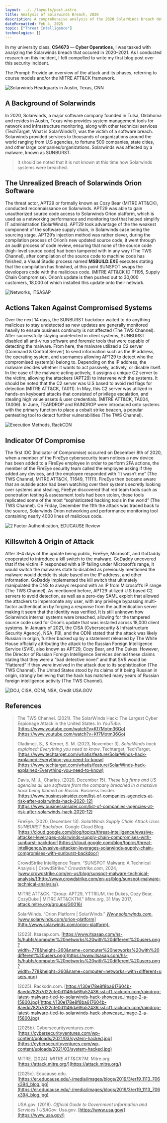 ```yaml
---
layout: ../../layouts/post.astro
title: Analysis of Solarwinds Breach, 2020
description: A comprehensive analysis of the 2020 SolarWinds breach detailing APT29's supply chain compromise, attack phases, and response efforts through the lens of the MITRE ATT&CK framework.
dateFormatted: Feb 4, 2025
topic: ["Threat Intelligence"]
technologies: []
---
```


In my university class, **CS4673 — Cyber Operations**, I was tasked with analyzing the Solarwinds breach that occured in 2020–2021. As I conducted research on this incident, I felt compelled to write my first blog post over this security incident.

The Prompt: Provide an overview of the attack and its phases, referring to course models and/or the MITRE ATT&CK framework.

![Solarwinds Headquarts in Austin, Texas, CNN](https://miro.medium.com/v2/resize:fit:1400/format:webp/0*m8pKwPEcTmmj0H5i.png)

A Background of Solarwinds
--------------------------

In 2020, Solarwinds, a major software company founded in Tulsa, Oklahoma and resides in Austin, Texas who provides system management tools for network and infrastructure monitoring, along with other technical services (TechTarget, What is SolarWinds?), was the victim of a software breach. Solarwinds provided services to thousands of organizations around the world ranging from U.S agencies, to fortune 500 companies, state cities, and other large companies/organizations. Solarwinds was affected by a malware, known as SUNBURST.

> It should be noted that it is not known at this time how Solarwinds systems were breached.

The Unrealized Breach of Solarwinds Orion Software
--------------------------------------------------

The threat actor, APT29 or formally known as Cozy Bear (MITRE ATT&CK), conducted reconnaissance on Solarwinds. APT29 was able to gain unauthorized source code access to Solarwinds Orion platform, which is used as a networking performance and monitoring tool that helped simplify IT administration (SolarWinds). APT29 took advantage of the the weakest component of the software supply chain, in Solarwinds case being the sourcing stage. APT29’s injection method was rather clever, during the compilation process of Orion’s new updated source code, it went through an audit process of code review, ensuring that none of the source code (high-level source code) had been tampered with in any way (The TWS Channel), after compilation of the source code to machine code has finished, a Visual Studio process named **MSBUILD.EXE** executes stating that the compilation has finished, at this point SUNSPOT swaps the developers code with the malicious code. (MITRE ATT&CK ID T1195, Supply Chain Compromise). Orion’s update is then pushed out to 30,000 customers, 18,000 of which installed this update onto their network.

![Networks, ITSASAP](https://miro.medium.com/v2/resize:fit:1400/format:webp/0*cAXq39BqnV3ev_21.png)

Actions Taken Against Compromised Systems
-----------------------------------------

Over the next 14 days, the SUNBURST backdoor waited to do anything malicious to stay undetected as new updates are generally monitored heavily to ensure business continuity is not affected (The TWS Channel). After successfully staying undetected in client systems, SUNBURST disabled all anti-virus software and forensic tools that were capable of detecting the malware. From here, the malware utilized a C2 server (Command & Control Server) to send information such as the IP address, the operating system, and usernames allowing APT29 to detect who the compromised system(s) belong to. Depending on the IP address, the malware decides whether it wants to act passively, actively, or disable itself. In the case of the malware acting actively, it assigns a unique C2 server to the victim, allowing the attackers (APT29) to intervene with the systems. It should be noted that the C2 server was U.S based to avoid red flags for detection (MITRE ATT&CK, TA011). In May, this C2 server was utilized in hands-on keyboard attacks that consisted of privilege escalation, and stealing high value assets & user credentials. (MITRE ATT&CK, TA004, TA006). In June, TEARDROP and RAINDROP were introduced onto systems with the primary function to place a cobalt strike beacon, a popular pentesting tool to detect further vulnerabilities (The TWS Channel).

![Execution Methods, RackCDN](https://miro.medium.com/v2/resize:fit:1400/format:webp/0*rzDRqxPblwnBdjQe.jpg)

Indicator Of Compromise
-----------------------

The first IOC (Indicator of Compromise) occurred on December 8th of 2020, when a member of the FireEye cybersecurity team notices a new device has been added to a FireEye employee in order to perform 2FA actions, the member of the FireEye security team called the employee asking if they added any devices, and the employee responded with “It wasn’t me” (The TWS Channel, MITRE ATT&CK, T1649, T1111). FireEye then became aware that an outside actor had been watching over their systems secretly looking over systems and stealing, FireEye discovered that red team tools such as penetration testing & assessment tools had been stolen, these tools replicated some of the most “sophisticated hacking tools in the world” (The TWS Channel). On Friday, December the 11th the attack was traced back to the source, Solarwinds Orion networking and performance monitoring tool containing nearly 4000 lines of malicious code.

![2 Factor Authentication, EDUCAUSE Review](https://miro.medium.com/v2/resize:fit:1400/format:webp/0*KoBdf30aUWm1VAX-.jpg)

Killswitch & Origin of Attack
-----------------------------

After 3–4 days of the update being public, FireEye, Microsoft, and GoDaddy cooperated to introduce a kill switch to the malware. GoDaddy uncovered that if the victim IP responded with a IP falling under Microsoft’s range, it would switch the malwares state to disabled as previously mentioned the malware would decide its state based on the IP address, and other information. GoDaddy implemented the kill switch that ultimately manipulated the DNS to always respond with an IP from Microsoft’s IP range (The TWS Channel). As mentioned before, APT29 utilized U.S based C2 servers to avoid detection, as well as a zero-day SAML exploit that allowed the attackers to impersonate any user, with any privilege bypassing multi-factor authentication by forging a response from the authentication server making it seem that the identity was verified. It is still unknown how Solarwinds internal systems were breached, allowing for the tampered source code used for Orion’s update that was installed across 18,000 client systems. In January of 2021, the CISA (Cybersecurity & Infrastructure Security Agency), NSA, FBI, and the ODNI stated that the attack was likely Russian in origin, further backed up by a statement released by The White House officially attributing the attack to the Russian Foreign Intelligence Service (SVR), also known as APT29, Cozy Bear, and The Dukes. However, the Director of Russian Foreign Intelligence Services denied these claims stating that they were a “bad detective novel” and that SVR would be “flattered” if they were involved in the attack due to its sophistication (The TWS Channel). The United States stood by its claims of it being Russian in origin, strongly believing that the hack has matched many years of Russian foreign intelligence activity (The TWS Channel).

![DOJ, CISA, ODNI, NSA, Credit USA.GOV](https://miro.medium.com/v2/resize:fit:1400/format:webp/1*jgSBwTlumuVq8arKr5YQzg.png)

**References**
--------------

> The TWS Channel. (2021). The SolarWinds Hack: The Largest Cyber Espionage Attack in the United States. In _YouTube_. [https://www.youtube.com/watch?v=Kf7Motm36Go](https://www.youtube.com/watch?v=Kf7Motm36Go)
> 
> Oladimeji, S., & Kerner, S. M. (2023, November 3). _SolarWinds hack explained: Everything you need to know_. Techtarget; TechTarget. [https://www.techtarget.com/whatis/feature/SolarWinds-hack-explained-Everything-you-need-to-know](https://www.techtarget.com/whatis/feature/SolarWinds-hack-explained-Everything-you-need-to-know)
> 
> Davis, M. J., Charles. (2020, December 15). _These big firms and US agencies all use software from the company breached in a massive hack being blamed on Russia_. Business Insider. [https://www.businessinsider.com/list-of-companies-agencies-at-risk-after-solarwinds-hack-2020-12](https://www.businessinsider.com/list-of-companies-agencies-at-risk-after-solarwinds-hack-2020-12)
> 
> FireEye. (2020, December 13). _SolarWinds Supply Chain Attack Uses SUNBURST Backdoor_. Google Cloud Blog. [https://cloud.google.com/blog/topics/threat-intelligence/evasive-attacker-leverages-solarwinds-supply-chain-compromises-with-sunburst-backdoor](https://cloud.google.com/blog/topics/threat-intelligence/evasive-attacker-leverages-solarwinds-supply-chain-compromises-with-sunburst-backdoor)
> 
> CrowdStrike Intelligence Team. “SUNSPOT Malware: A Technical Analysis | CrowdStrike.” _Crowdstrike.com_, 2024, [www.crowdstrike.com/en-us/blog/sunspot-malware-technical-analysis/](http://www.crowdstrike.com/en-us/blog/sunspot-malware-technical-analysis/).
> 
> MITRE ATT&CK. “Group: APT29, YTTRIUM, the Dukes, Cozy Bear, CozyDuke | MITRE ATT&CKTM.” _Mitre.org_, 31 May 2017, [attack.mitre.org/groups/G0016/](http://attack.mitre.org/groups/G0016/)
> 
> SolarWinds. “Orion Platform | SolarWinds.” [_Www.solarwinds.com_,](http://Www.solarwinds.com,) [www.solarwinds.com/orion-platform](http://www.solarwinds.com/orion-platform).‌
> 
> (2023). Itsasap.com. [https://www.itsasap.com/hs-fs/hubfs/computer%20networks%20with%20different%20users.png?width=778&height=260&name=computer%20networks%20with%20different%20users.png](https://www.itsasap.com/hs-fs/hubfs/computer%20networks%20with%20different%20users.png?width=778&height=260&name=computer+networks+with+different+users.png)
> 
> (2025). Rackcdn.com. [https://130e178e8f8ba617604b-8aedd782b7d22cfe0d1146da69a52436.ssl.cf1.rackcdn.com/raindrop-latest-malware-tied-to-solarwinds-hack-showcase_image-2-a-15800.jpg](https://130e178e8f8ba617604b-8aedd782b7d22cfe0d1146da69a52436.ssl.cf1.rackcdn.com/raindrop-latest-malware-tied-to-solarwinds-hack-showcase_image-2-a-15800.jpg)
> 
> (2025b). Cybersecurityventures.com. [https://cybersecurityventures.com/wp-content/uploads/2021/03/system-hacked.jpg](https://cybersecurityventures.com/wp-content/uploads/2021/03/system-hacked.jpg)
> 
> MITRE. (2024). _MITRE ATT&CKTM_. Mitre.org. [https://attack.mitre.org/](https://attack.mitre.org/)
> 
> (2025c). Educause.edu. [https://er.educause.edu/-/media/images/blogs/2019/3/er19_1113_706x394_blog.jpg](https://er.educause.edu/-/media/images/blogs/2019/3/er19_1113_706x394_blog.jpg)
> 
> USA.gov. (2018). _Official Guide to Government Information and Services | USAGov_. Usa.gov. [https://www.usa.gov/](https://www.usa.gov/)